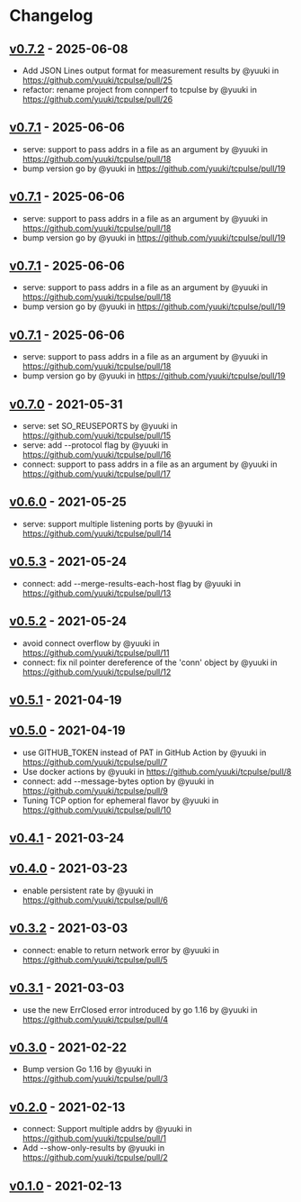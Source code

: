 # Changelog

## [v0.7.2](https://github.com/yuuki/tcpulse/compare/v0.7.1...v0.7.2) - 2025-06-08
- Add JSON Lines output format for measurement results by @yuuki in https://github.com/yuuki/tcpulse/pull/25
- refactor: rename project from connperf to tcpulse by @yuuki in https://github.com/yuuki/tcpulse/pull/26

## [v0.7.1](https://github.com/yuuki/tcpulse/compare/v0.7.0...v0.7.1) - 2025-06-06
- serve: support to pass addrs in a file as an argument by @yuuki in https://github.com/yuuki/tcpulse/pull/18
- bump version go by @yuuki in https://github.com/yuuki/tcpulse/pull/19

## [v0.7.1](https://github.com/yuuki/tcpulse/compare/v0.7.0...v0.7.1) - 2025-06-06
- serve: support to pass addrs in a file as an argument by @yuuki in https://github.com/yuuki/tcpulse/pull/18
- bump version go by @yuuki in https://github.com/yuuki/tcpulse/pull/19

## [v0.7.1](https://github.com/yuuki/tcpulse/compare/v0.7.0...v0.7.1) - 2025-06-06
- serve: support to pass addrs in a file as an argument by @yuuki in https://github.com/yuuki/tcpulse/pull/18
- bump version go by @yuuki in https://github.com/yuuki/tcpulse/pull/19

## [v0.7.1](https://github.com/yuuki/tcpulse/compare/v0.7.0...v0.7.1) - 2025-06-06
- serve: support to pass addrs in a file as an argument by @yuuki in https://github.com/yuuki/tcpulse/pull/18
- bump version go by @yuuki in https://github.com/yuuki/tcpulse/pull/19

## [v0.7.0](https://github.com/yuuki/tcpulse/compare/v0.6.0...v0.7.0) - 2021-05-31
- serve: set SO_REUSEPORTS by @yuuki in https://github.com/yuuki/tcpulse/pull/15
- serve: add --protocol flag by @yuuki in https://github.com/yuuki/tcpulse/pull/16
- connect: support to pass addrs in a file as an argument by @yuuki in https://github.com/yuuki/tcpulse/pull/17

## [v0.6.0](https://github.com/yuuki/tcpulse/compare/v0.5.3...v0.6.0) - 2021-05-25
- serve: support multiple listening ports by @yuuki in https://github.com/yuuki/tcpulse/pull/14

## [v0.5.3](https://github.com/yuuki/tcpulse/compare/v0.5.2...v0.5.3) - 2021-05-24
- connect: add --merge-results-each-host flag by @yuuki in https://github.com/yuuki/tcpulse/pull/13

## [v0.5.2](https://github.com/yuuki/tcpulse/compare/v0.5.1...v0.5.2) - 2021-05-24
- avoid connect overflow by @yuuki in https://github.com/yuuki/tcpulse/pull/11
- connect: fix nil pointer dereference of the 'conn' object by @yuuki in https://github.com/yuuki/tcpulse/pull/12

## [v0.5.1](https://github.com/yuuki/tcpulse/compare/v0.5.0...v0.5.1) - 2021-04-19

## [v0.5.0](https://github.com/yuuki/tcpulse/compare/v0.4.1...v0.5.0) - 2021-04-19
- use GITHUB_TOKEN instead of PAT in GitHub Action by @yuuki in https://github.com/yuuki/tcpulse/pull/7
- Use docker actions by @yuuki in https://github.com/yuuki/tcpulse/pull/8
- connect: add --message-bytes option by @yuuki in https://github.com/yuuki/tcpulse/pull/9
- Tuning TCP option for ephemeral flavor by @yuuki in https://github.com/yuuki/tcpulse/pull/10

## [v0.4.1](https://github.com/yuuki/tcpulse/compare/v0.4.0...v0.4.1) - 2021-03-24

## [v0.4.0](https://github.com/yuuki/tcpulse/compare/v0.3.2...v0.4.0) - 2021-03-23
- enable persistent rate by @yuuki in https://github.com/yuuki/tcpulse/pull/6

## [v0.3.2](https://github.com/yuuki/tcpulse/compare/v0.3.1...v0.3.2) - 2021-03-03
- connect: enable to return network error by @yuuki in https://github.com/yuuki/tcpulse/pull/5

## [v0.3.1](https://github.com/yuuki/tcpulse/compare/v0.3.0...v0.3.1) - 2021-03-03
- use the new ErrClosed error introduced by go 1.16 by @yuuki in https://github.com/yuuki/tcpulse/pull/4

## [v0.3.0](https://github.com/yuuki/tcpulse/compare/v0.2.0...v0.3.0) - 2021-02-22
- Bump version Go 1.16 by @yuuki in https://github.com/yuuki/tcpulse/pull/3

## [v0.2.0](https://github.com/yuuki/tcpulse/compare/v0.1.0...v0.2.0) - 2021-02-13
- connect: Support multiple addrs by @yuuki in https://github.com/yuuki/tcpulse/pull/1
- Add --show-only-results by @yuuki in https://github.com/yuuki/tcpulse/pull/2

## [v0.1.0](https://github.com/yuuki/tcpulse/commits/v0.1.0) - 2021-02-13
